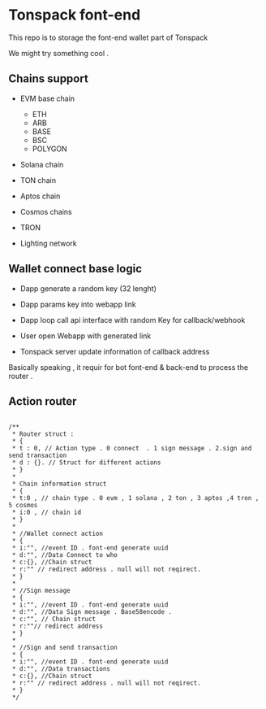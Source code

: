 # Tonspack font-end 

This repo is to storage the font-end wallet part of Tonspack

We might try something cool .

## Chains support 

- EVM base chain
    - ETH
    - ARB
    - BASE
    - BSC
    - POLYGON

- Solana chain

- TON chain

- Aptos chain

- Cosmos chains

- TRON

- Lighting network 

## Wallet connect base logic 

- Dapp generate a random key (32 lenght)
 
- Dapp params key into webapp link 

- Dapp loop call api interface with random Key for callback/webhook

- User open Webapp with generated link

- Tonspack server update information of callback address

Basically speaking , it requir for bot font-end & back-end to process the router . 

## Action router 

```

/**
 * Router struct :
 * {
 * t : 0, // Action type . 0 connect  . 1 sign message . 2.sign and send transaction
 * d : {}. // Struct for different actions
 * }
 * 
 * Chain information struct
 * {
 * t:0 , // chain type . 0 evm , 1 solana , 2 ton , 3 aptos ,4 tron , 5 cosmos 
 * i:0 , // chain id 
 * }
 * 
 * //Wallet connect action
 * {
 * i:"", //event ID . font-end generate uuid
 * d:"", //Data Connect to who
 * c:{}, //Chain struct
 * r:"" // redirect address . null will not reqirect.
 * }
 * 
 * //Sign message
 * {
 * i:"", //event ID . font-end generate uuid
 * d:"", //Data Sign message . Base58encode . 
 * c:"", // Chain struct
 * r:""// redirect address
 * }
 * 
 * //Sign and send transaction
 * {
 * i:"", //event ID . font-end generate uuid
 * d:"", //Data transactions
 * c:{}, //Chain struct
 * r:"" // redirect address . null will not reqirect.
 * }
 */

 ```